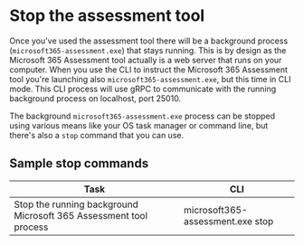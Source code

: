 # Stop the assessment tool

Once you've used the assessment tool there will be a background process (`microsoft365-assessment.exe`) that stays running. This is by design as the Microsoft 365 Assessment tool actually is a web server that runs on your computer. When you use the CLI to instruct the Microsoft 365 Assessment tool you're launching also `microsoft365-assessment.exe`, but this time in CLI mode. This CLI process will use gRPC to communicate with the running background process on localhost, port 25010.

The background `microsoft365-assessment.exe` process can be stopped using various means like your OS task manager or command line, but there's also a `stop` command that you can use.

## Sample stop commands

Task | CLI
-----|------
Stop the running background Microsoft 365 Assessment tool process | microsoft365-assessment.exe stop

